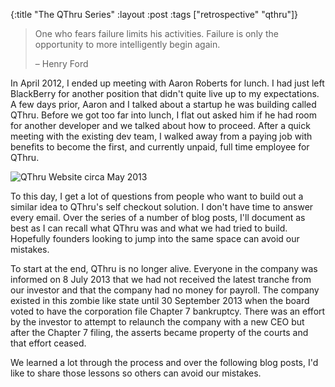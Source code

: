 {:title "The QThru Series"
 :layout :post
 :tags ["retrospective" "qthru"]}

> One who fears failure limits his activities. Failure is only the opportunity
> to more intelligently begin again.
>
> – Henry Ford

In April 2012, I ended up meeting with Aaron Roberts for lunch. I had just left
BlackBerry for another position that didn't quite live up to my expectations.
A few days prior, Aaron and I talked about a startup he was building called
QThru. Before we got too far into lunch, I flat out asked him if he had room
for another developer and we talked about how to proceed. After a quick meeting
with the existing dev team, I walked away from a paying job with benefits to
become the first, and currently unpaid, full time employee for QThru.

![QThru Website circa May 2013](/posts/2016-05-31-the-qthru-series/banner.jpg)

To this day, I get a lot of questions from people who want to build out a
similar idea to QThru's self checkout solution. I don't have time to answer
every email. Over the series of a number of blog posts, I'll document as best
as I can recall what QThru was and what we had tried to build. Hopefully
founders looking to jump into the same space can avoid our mistakes.

To start at the end, QThru is no longer alive. Everyone in the company was
informed on 8 July 2013 that we had not received the latest tranche from our
investor and that the company had no money for payroll. The company existed in
this zombie like state until 30 September 2013 when the board voted to have
the corporation file Chapter 7 bankruptcy. There was an effort by the investor
to attempt to relaunch the company with a new CEO but after the Chapter 7
filing, the asserts became property of the courts and that effort ceased.

We learned a lot through the process and over the following blog posts, I'd
like to share those lessons so others can avoid our mistakes.

